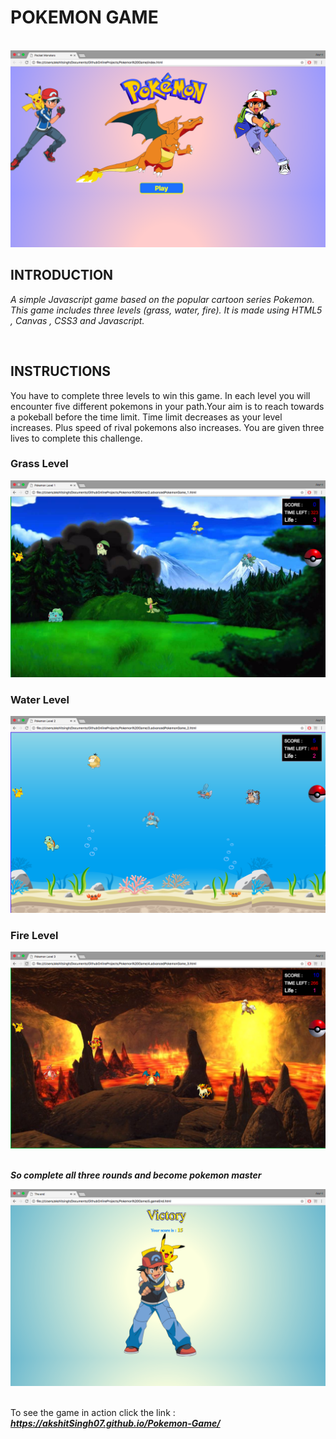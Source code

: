 # POKEMON GAME
<br>

<img  src = "https://github.com/akshitSingh07/Pokemon-Game/blob/master/Levels/start.png" />

<br>

## INTRODUCTION
*A simple Javascript game based on the popular cartoon series Pokemon. This game includes three levels (grass, water, fire).
It is made using HTML5 , Canvas , CSS3 and Javascript.*

<br>

## INSTRUCTIONS

You have to complete three levels to win this game. In each level you will encounter five different pokemons in your path.Your aim is to reach towards a pokeball before the time limit. Time limit decreases as your level increases. Plus speed of rival pokemons also increases. You are given three lives to complete this challenge.

### Grass Level

<img  src = "https://github.com/akshitSingh07/Pokemon-Game/blob/master/Levels/Grass Level.png" />

<br>

### Water Level

<img  src = "https://github.com/akshitSingh07/Pokemon-Game/blob/master/Levels/Water Level.png" />

<br>

### Fire Level

<img  src = "https://github.com/akshitSingh07/Pokemon-Game/blob/master/Levels/Fire Level.png" />

<br>
<br>

**_So complete all three rounds and become pokemon master_**

<img  src = "https://github.com/akshitSingh07/Pokemon-Game/blob/master/Levels/Victory.png" />


<br>
<br>

To see the game in action click the link :  **_https://akshitSingh07.github.io/Pokemon-Game/_**
